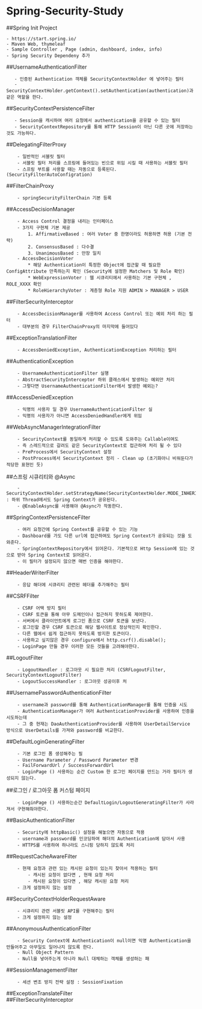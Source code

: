 # Spring-Security-Study

##Spring Init Project 
```
- https://start.spring.io/
- Maven Web, thymeleaf
- Sample Controller , Page (admin, dashboard, index, info)
- Spring Security Dependeny 추가
``` 
##UsernameAuthenticationFilter
```
   - 인증된 Authentication 객체를 SecurityContextHolder 에 넣어주는 필터
   - SecurityContextHolder.getContext().setAuthentication(authentication)과 같은 역할을 한다.
```
##SecurityContextPersistenceFilter
```
   - Session을 캐시하여 여러 요청에서 authentication을 공유할 수 있는 필터
   - SecurityContextRepository를 통해 HTTP Session이 아닌 다른 곳에 저장하는 것도 가능하다.
```
##DelegatingFilterProxy
```
    - 일반적인 서블릿 필터
    - 서블릿 필터 처리를 스프링에 들어있는 빈으로 위임 시킬 때 사용하는 서블릿 필터
    - 스프링 부트를 사용할 때는 자동으로 등록된다. (SecurityFilterAutoConfigration)
```
##FilterChainProxy
```
    - springSecurityFilterChain 기본 등록
``` 
##AccessDecisionManager
```
    - Access Control 결정을 내리는 인터페이스
    - 3가지 구현체 기본 제공
        1. AffirmativeBased : 여러 Voter 중 한명이라도 허용하면 허용 (기본 전략)
        2. ConsensusBased : 다수결
        3. UnanimousBased : 만장 일치
    - AccessDecisionVoter
        * 해당 Authentication이 특정한 Object에 접근할 때 필요한 ConfigAttribute 만족하는지 확인 (Security에 설정한 Matchers 및 Role 확인)
        * WebExpressionVoter : 웹 시큐리티에서 사용하는 기본 구현체 , ROLE_XXXX 확인
        * RoleHierarchyVoter : 계층형 Role 지원 ADMIN > MANAGER > USER
```

##FilterSecurityInterceptor
```
    - AccessDecisionManager를 사용하여 Access Control 또는 예외 처리 하는 필터
    - 대부분의 경우 FilterChainProxy의 마지막에 들어있다
```

##ExceptionTranslationFilter
```
    - AccessDeniedException, AuthenticationException 처리하는 필터
```

##AuthenticationException
```
    - UsernameAuthenticationFilter 실행
    - AbstractSecurityInterceptor 하위 클래스에서 발생하는 예외만 처리 
    - 그렇다면 UsernameAuthenticationFilter에서 발생한 예외는?
```

##AccessDeniedException
```
    - 익명의 사용자 일 경우 UsernameAuthenticationFilter 실
    - 익명의 사용자가 아니면 AccessDeniedHandler에게 위임
```
##WebAsyncManagerIntegrationFilter 
```
    - SecurityContext를 동일하게 처리할 수 있도록 도와주는 Callable이여도  
    - 즉 스레드적으로 갈려도 같은 SecurityContext로 접근하여 처리 될 수 있다
    - PreProcess에서 SecurityContext 설정
    - PostProcess에서 SecurityContext 정리 - Clean up (초기화아니 비워둔다가 적당한 표현인 듯)
```
##스프링 시큐리티와 @Async
```
    - SecurityContextHolder.setStrategyName(SecurityContextHolder.MODE_INHERITABLETHREADLOCAL); : 하위 Thread에서도 Spring Context가 공유된다.
    - @EnableAsync를 사용해야 @Async가 작동한다.
```
##SpringContextPersistenceFilter
```
    - 여러 요청간에 Spring Context를 공유할 수 있는 기능
    - Dashboard를 가도 다른 url에 접근하여도 Spring Context가 공유되는 것을 도와준다.
    - SpringContextRepository에서 읽어온다. 기본적으로 Http Session에 있는 것으로 받아 Spring Context로 읽어온다.
    - 이 필터가 설정되지 않으면 매번 인증을 해야한다.
```
##HeaderWriterFilter
```
    - 응답 해더에 시큐리티 관련된 헤더를 추가해주는 필터
```

##CSRFFilter
```
    - CSRF 어택 방지 필터
    - CSRF 토큰을 통해 아무 도메인이나 접근하지 못하도록 제어한다.
    - 서버에서 클라이언트에게 로그인 폼으로 CSRF 토큰을 보낸다.
    - 로그인할 경우 CSRF 토큰으로 해당 웹사이트로 정상적인지 확인한다.
    - 다른 웹에서 쉽게 접근하지 못하도록 방지한 토큰이다.
    - 사용하고 싶지않은 경우 configure에서 http.csrf().disable();
    - LoginPage 만들 경우 이러한 모든 것들을 고려해야한다.
```
##LogoutFilter
```
    - LogoutHandler : 로그아웃 시 필요한 처리 (CSRFLogoutFilter, SecurityContextLogoutFilter)
    - LogoutSuccessHandler : 로그아웃 성공이후 처
```
##UsernamePasswordAuthenticationFilter
```
    - username과 password를 통해 AuthenticationManager를 통해 인증을 시도   
    - AuthenticationManager가 여러 AuthenticationProvider를 사용하여 인증을 시도하는데
    - 그 중 현재는 DaoAuthenticationProvider를 사용하여 UserDetailService 방식으로 UserDetails를 가져와 password를 비교한다.
``` 
##DefaultLoginGeneratingFilter
```
    - 기본 로그인 폼 생성해주는 필
    - Username Parameter / Password Parameter 변경
    - FailForwardUrl / SuccessForwardUrl   
    - LoginPage () 사용하는 순간 Custom 한 로그인 페이지를 만드는 거라 필터가 생성되지 않는다.
```
##로그인 / 로그아웃 폼 커스텀 페이지 
```
    - LoginPage () 사용하는순간 DefaultLogin/LogoutGeneratingFilter가 사라져서 구현해줘야한다.
```

##BasicAuthenticationFilter
```
    - Security에 httpBasic() 설정을 해놓으면 자동으로 적용
    - username과 password를 인코딩하여 해더의 Authentication에 담아서 사용
    - HTTPS를 사용하여 하나라도 스니핑 당하지 않도록 처리
```
##RequestCacheAwareFilter
```
    - 현재 요청과 관련 있는 캐시된 요청이 있는지 찾아서 적용하는 필터
        - 캐시된 요청이 없다면 , 현재 요청 처리
        - 캐시된 요청이 있다면 , 해당 캐시된 요청 처리
    - 크게 설정하지 않는 설정
```
##SecurityContextHolderRequestAware
```
    - 시큐리티 관련 서블릿 API를 구현해주는 필터 
    - 크게 설정하지 않는 설정 
```
##AnonymousAuthenticationFilter
```
    - Security Context에 Authentication이 null이면 익명 Authentication을 만들어주고 아무일도 일어나지 않도록 한다.
    - Null Object Pattern
    - Null을 넣어주는게 아니라 Null 대체하는 객체를 생성하는 패
```
##SessionManagementFilter
```
    - 세션 변조 방지 전략 설정 : SessionFixation
``` 
##ExceptionTranslateFilter   
##FilterSecurityInterceptor

